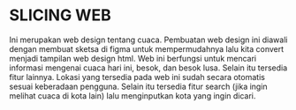 # SLICING WEB
Ini merupakan web design tentang cuaca.
Pembuatan web design ini diawali dengan membuat sketsa di figma untuk mempermudahnya lalu kita convert menjadi tampilan web design html.
Web ini berfungsi untuk mencari informasi mengenai cuaca hari ini, besok, dan besok lusa. Selain itu tersedia fitur lainnya.
Lokasi yang tersedia pada web ini sudah secara otomatis sesuai keberadaan pengguna.
Selain itu tersedia fitur search (jika ingin melihat cuaca di kota lain) lalu menginputkan kota yang ingin dicari.
